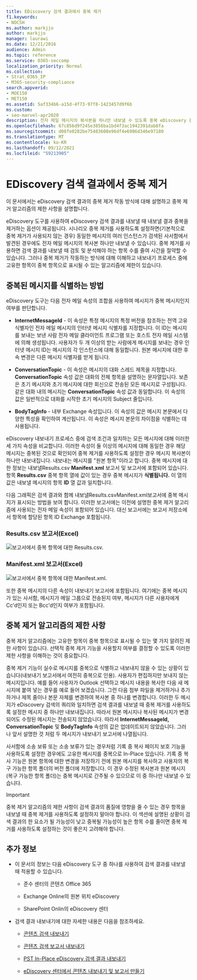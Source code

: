 ```yaml
---
title: EDiscovery 검색 결과에서 중복 제거
f1.keywords:
- NOCSH
ms.author: markjjo
author: markjjo
manager: laurawi
ms.date: 12/21/2016
audience: Admin
ms.topic: reference
ms.service: O365-seccomp
localization_priority: Normal
ms.collection:
- Strat_O365_IP
- M365-security-compliance
search.appverid:
- MOE150
- MET150
ms.assetid: 5af334b6-a15d-4f73-97f8-1423457d9f6b
ms.custom:
- seo-marvel-apr2020
description: 전자 메일 메시지의 복사본을 하나만 내보낼 수 있도록 중복 eDiscovery 검색 결과를 제거하는 방법을 배워야 합니다.
ms.openlocfilehash: 67c856d9f245e3856ba1bd4f3ac1942391dab8fa
ms.sourcegitcommit: d08fe0282be75483608e96df4e6986d346e97180
ms.translationtype: MT
ms.contentlocale: ko-KR
ms.lasthandoff: 09/12/2021
ms.locfileid: "59213905"
---
```

# <a name="de-duplication-in-ediscovery-search-results"></a>EDiscovery 검색 결과에서 중복 제거

이 문서에서는 eDiscovery 검색 결과의 중복 제거 작동 방식에 대해 설명하고 중복 제거 알고리즘의 제한 사항을 설명합니다.
  
eDiscovery 도구를 사용하여 eDiscovery 검색 결과를 내보낼 때 내보낼 결과 중복을 제거하는 옵션이 제공됩니다. 시나리오 중복 제거를 사용하도록 설정하면(기본적으로 중복 제거가 사용되지 않는 경우) 동일한 메시지의 여러 인스턴스가 검색된 사서함에서 발견된 경우에도 전자 메일 메시지의 복사본 하나만 내보낼 수 있습니다. 중복 제거를 사용하면 검색 결과를 내보낼 때 검토 및 분석해야 하는 항목 수를 줄여 시간을 절약할 수 있습니다. 그러나 중복 제거가 작동하는 방식에 대해 이해하고 내보내기 프로세스 중에 고유한 항목이 중복 항목으로 표시될 수 있는 알고리즘에 제한이 있습니다.
  
## <a name="how-duplicate-messages-are-identified"></a>중복된 메시지를 식별하는 방법

eDiscovery 도구는 다음 전자 메일 속성의 조합을 사용하여 메시지가 중복 메시지인지 여부를 판단합니다.
  
- **InternetMessageId** - 이 속성은 특정 메시지의 특정 버전을 참조하는 전역 고유 식별자인 전자 메일 메시지의 인터넷 메시지 식별자를 지정합니다. 이 ID는 메시지를 보내는 보낸 사람 전자 메일 클라이언트 프로그램 또는 호스트 전자 메일 시스템에 의해 생성됩니다. 사용자가 두 개 이상의 받는 사람에게 메시지를 보내는 경우 인터넷 메시지 ID는 메시지의 각 인스턴스에 대해 동일합니다. 원본 메시지에 대한 후속 변경은 다른 메시지 식별자를 받게 됩니다. 

- **ConversationTopic** - 이 속성은 메시지의 대화 스레드 제목을 지정합니다. **ConversationTopic** 속성 값은 대화의 전체 항목을 설명하는 문자열입니다. 보존은 초기 메시지와 초기 메시지에 대한 회신으로 전송된 모든 메시지로 구성됩니다. 같은 대화 내의 메시지는 **ConversationTopic** 속성 값과 동일합니다. 이 속성의 값은 일반적으로 대화를 시작한 초기 메시지의 Subject 줄입니다. 

- **BodyTagInfo** - 내부 Exchange 속성입니다. 이 속성의 값은 메시지 본문에서 다양한 특성을 확인하여 계산됩니다. 이 속성은 메시지 본문의 차이점을 식별하는 데 사용됩니다. 

eDiscovery 내보내기 프로세스 중에 검색 조건과 일치하는 모든 메시지에 대해 이러한 세 가지 속성을 비교합니다. 이러한 속성이 둘 이상의 메시지에 대해 동일한 경우 해당 메시지는 중복된 것으로 확인되어 중복 제거를 사용하도록 설정한 경우 메시지 복사본이 하나만 내보내집니다. 내보내는 메시지를 "원본 항목"이라고 합니다. 중복 메시지에 대한 정보는 내보낼Results.csv **Manifest.xml** 보고서 및 보고서에 포함되어 있습니다. 항목 **Results.csv** 중복 항목 열에 값이 있는 경우 중복 메시지가 **식별됩니다.** 이 열의 값은 내보낼 메시지의 항목 **ID** 열 값과 일치합니다. 
  
다음 그래픽은 검색 결과와 함께 내보낼Results.csvManifest.xml보고서에 중복 메시지가 표시되는 방법을 보여 합니다.  이러한 보고서에는 이전에 설명한 중복 제거 알고리즘에 사용되는 전자 메일 속성이 포함되어 있습니다. 대신 보고서에는 보고서  저장소에서 항목에 할당된 항목 ID Exchange 포함됩니다. 
  
 ### <a name="resultscsv-report-viewed-in-excel"></a>Results.csv 보고서(Excel)
  
![보고서에서 중복 항목에 대한 Results.csv.](../media/e3d64004-3b91-4cba-b6f3-934b46cbdcdb.png)
  
 ### <a name="manifestxml-report-viewed-in-excel"></a>Manifest.xml 보고서(Excel)
  
![보고서에서 중복 항목에 대한 Manifest.xml.](../media/69aa4786-9883-46ff-bcae-b35e0daf4a6d.png)
  
또한 중복 메시지의 다른 속성이 내보내기 보고서에 포함됩니다. 여기에는 중복 메시지가 있는 사서함, 메시지가 메일 그룹으로 전송된지 여부, 메시지가 다른 사용자에게 Cc'd인지 또는 Bcc'd인지 여부가 포함됩니다.
  
## <a name="limitations-of-the-de-duplication-algorithm"></a>중복 제거 알고리즘의 제한 사항

중복 제거 알고리즘에는 고유한 항목이 중복 항목으로 표시될 수 있는 몇 가지 알려진 제한 사항이 있습니다. 선택적 중복 제거 기능을 사용할지 여부를 결정할 수 있도록 이러한 제한 사항을 이해하는 것이 중요합니다.
  
중복 제거 기능이 실수로 메시지를 중복으로 식별하고 내보내지 않을 수 있는 상황이 있습니다(내보내기 보고서에서 여전히 중복으로 인용). 사용자가 편집하지만 보내지 않는 메시지입니다. 예를 들어 사용자가 Outlook 선택하고 메시지 내용을 복사한 다음 새 메시지에 붙여 넣는 경우를 예로 들어 보겠습니다. 그런 다음 첨부 파일을 제거하거나 추가하거나 제목 줄이나 본문 자체를 변경하여 복사본 중 하나를 변경합니다. 이러한 두 메시지가 eDiscovery 검색의 쿼리와 일치하면 검색 결과를 내보낼 때 중복 제거를 사용하도록 설정한 메시지 중 하나만 내보내집니다. 따라서 원본 메시지나 복사된 메시지가 변경되어도 수정된 메시지는 전송되지 않았습니다. 따라서 **InternetMessageId,** **ConversationTopic** 및 **BodyTagInfo** 속성의 값은 업데이트되지 않았습니다. 그러나 앞서 설명한 것 처럼 두 메시지가 내보내기 보고서에 나열됩니다. 
  
사서함에 소송 보류 또는 소송 보류가 있는 경우처럼 기록 중 복사 페이지 보호 기능을 사용하도록 설정한 경우에도 고유한 메시지를 중복으로 In-Place 있습니다. 기록 중 복사 기능은 원본 항목에 대한 변경을 저장하기 전에 원본 메시지를 복사하고 사용자의 복구 가능한 항목 폴더의 버전 폴더에 저장합니다. 이 경우 수정된 복사본과 원본 메시지(복구 가능한 항목 폴더)는 중복 메시지로 간주될 수 있으므로 이 중 하나만 내보낼 수 있습니다.
  
> [!IMPORTANT]
> 중복 제거 알고리즘의 제한 사항이 검색 결과의 품질에 영향을 줄 수 있는 경우 항목을 내보낼 때 중복 제거를 사용하도록 설정하지 말아야 합니다. 이 섹션에 설명된 상황이 검색 결과의 한 요소가 될 가능성이 낮고 중복될 가능성이 높은 항목 수를 줄이면 중복 제거를 사용하도록 설정하는 것이 좋은지 고려해야 합니다. 
  
## <a name="more-information"></a>추가 정보

- 이 문서의 정보는 다음 eDiscovery 도구 중 하나를 사용하여 검색 결과를 내보낼 때 적용할 수 있습니다.

  - 준수 센터의 콘텐츠 Office 365

  - Exchange Online의 원본 위치 eDiscovery

  - SharePoint Onlin의 eDiscovery 센터

- 검색 결과 내보내기에 대한 자세한 내용은 다음을 참조하세요.

  - [콘텐츠 검색 내보내기](export-search-results.md)

  - [콘텐츠 검색 보고서 내보내기](export-a-content-search-report.md)

  - [PST In-Place eDiscovery 검색 결과 내보내기](/exchange/security-and-compliance/in-place-ediscovery/export-search-results)

  - [eDiscovery 센터에서 콘텐츠 내보내기 및 보고서 만들기](/SharePoint/governance/export-content-and-create-reports-in-the-ediscovery-center)